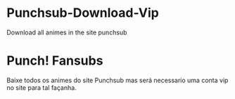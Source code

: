# Punchsub-Download-Vip
Download all animes in the site punchsub


# Punch! Fansubs
Baixe todos os animes do site Punchsub mas será necessario uma conta vip no site para tal façanha.
